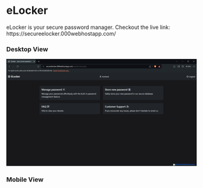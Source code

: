 # eLocker
<p>eLocker is your secure password manager. Checkout the live link: https://secureelocker.000webhostapp.com/</p>

<h3>Desktop View</h3>
<img src="Screenshot (361).png" /><br>
<h3>Mobile View</h3>

